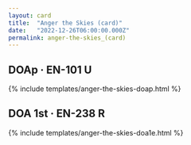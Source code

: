 ```yaml
---
layout: card
title:  "Anger the Skies (card)"
date:   "2022-12-26T06:00:00.000Z"
permalink: anger-the-skies_(card)
---
```


## DOAp &middot; EN-101 U

{% include templates/anger-the-skies-doap.html %}


## DOA 1st &middot; EN-238 R

{% include templates/anger-the-skies-doa1e.html %}
